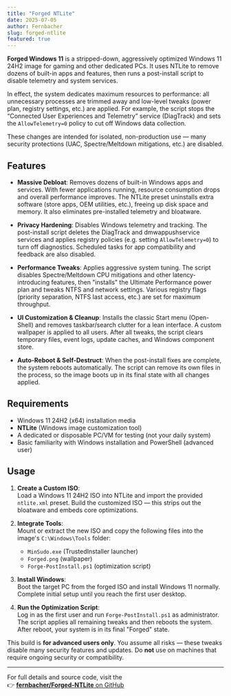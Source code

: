 ```yaml
---
title: "Forged NTLite"
date: 2025-07-05
author: Fernbacher
slug: forged-ntlite
featured: true
---
```


**Forged Windows 11** is a stripped-down, aggressively optimized Windows 11 24H2 image for gaming and other dedicated PCs. It uses NTLite to remove dozens of built-in apps and features, then runs a post-install script to disable telemetry and system services.

In effect, the system dedicates maximum resources to performance: all unnecessary processes are trimmed away and low-level tweaks (power plan, registry settings, etc.) are applied. For example, the script stops the “Connected User Experiences and Telemetry” service (DiagTrack) and sets the `AllowTelemetry=0` policy to cut off Windows data collection.

These changes are intended for isolated, non-production use — many security protections (UAC, Spectre/Meltdown mitigations, etc.) are disabled.

## Features

- **Massive Debloat**: Removes dozens of built-in Windows apps and services. With fewer applications running, resource consumption drops and overall performance improves. The NTLite preset uninstalls extra software (store apps, OEM utilities, etc.), freeing up disk space and memory. It also eliminates pre-installed telemetry and bloatware.

- **Privacy Hardening**: Disables Windows telemetry and tracking. The post-install script deletes the DiagTrack and dmwappushservice services and applies registry policies (e.g. setting `AllowTelemetry=0`) to turn off diagnostics. Scheduled tasks for app compatibility and feedback are also disabled.

- **Performance Tweaks**: Applies aggressive system tuning. The script disables Spectre/Meltdown CPU mitigations and other latency-introducing features, then "installs" the Ultimate Performance power plan and tweaks NTFS and network settings. Various registry flags (priority separation, NTFS last access, etc.) are set for maximum throughput.

- **UI Customization & Cleanup**: Installs the classic Start menu (Open-Shell) and removes taskbar/search clutter for a lean interface. A custom wallpaper is applied to all users. After all tweaks, the script clears temporary files, event logs, update caches, and Windows component store.

- **Auto-Reboot & Self-Destruct**: When the post-install fixes are complete, the system reboots automatically. The script can remove its own files in the process, so the image boots up in its final state with all changes applied.

## Requirements

- Windows 11 24H2 (x64) installation media  
- **NTLite** (Windows image customization tool)  
- A dedicated or disposable PC/VM for testing (not your daily system)  
- Basic familiarity with Windows installation and PowerShell (advanced user)

## Usage

1. **Create a Custom ISO**:  
   Load a Windows 11 24H2 ISO into NTLite and import the provided `ntlite.xml` preset. Build the customized ISO — this strips out the bloatware and embeds core optimizations.

2. **Integrate Tools**:  
   Mount or extract the new ISO and copy the following files into the image's `C:\Windows\Tools` folder:
   - `MinSudo.exe` (TrustedInstaller launcher)
   - `Forged.png` (wallpaper)
   - `Forge-PostInstall.ps1` (optimization script)

3. **Install Windows**:  
   Boot the target PC from the forged ISO and install Windows 11 normally. Complete initial setup until you reach the first user desktop.

4. **Run the Optimization Script**:  
   Log in as the first user and run `Forge-PostInstall.ps1` as administrator. The script applies all remaining tweaks and then reboots the system. After reboot, your system is in its final "Forged" state.

 This build is **for advanced users only**. You assume all risks — these tweaks disable many security features and updates. Do **not** use on machines that require ongoing security or compatibility.

---

For full details and source code, visit the  
👉 [**fernbacher/Forged-NTLite** on GitHub](https://github.com/fernbacher/Forged-NTLite)
